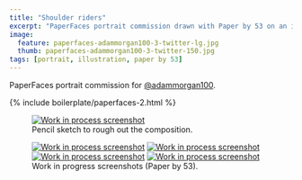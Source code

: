 ```yaml
---
title: "Shoulder riders"
excerpt: "PaperFaces portrait commission drawn with Paper by 53 on an iPad."
image: 
  feature: paperfaces-adammorgan100-3-twitter-lg.jpg
  thumb: paperfaces-adammorgan100-3-twitter-150.jpg
tags: [portrait, illustration, paper by 53]
---
```


PaperFaces portrait commission for [@adammorgan100](http://twitter.com/adammorgan100).

{% include boilerplate/paperfaces-2.html %}

<figure>
	<a href="{{ site.url }}/images/paperfaces-adammorgan100-3-process-1-lg.jpg"><img src="{{ site.url }}/images/paperfaces-adammorgan100-3-process-1-750.jpg" alt="Work in process screenshot"></a>
	<figcaption>Pencil sketch to rough out the composition.</figcaption>
</figure>

<figure class="half">
	<a href="{{ site.url }}/images/paperfaces-adammorgan100-3-process-2-lg.jpg"><img src="{{ site.url }}/images/paperfaces-adammorgan100-3-process-2-600.jpg" alt="Work in process screenshot"></a>
	<a href="{{ site.url }}/images/paperfaces-adammorgan100-3-process-3-lg.jpg"><img src="{{ site.url }}/images/paperfaces-adammorgan100-3-process-3-600.jpg" alt="Work in process screenshot"></a>
	<a href="{{ site.url }}/images/paperfaces-adammorgan100-3-process-4-lg.jpg"><img src="{{ site.url }}/images/paperfaces-adammorgan100-3-process-4-600.jpg" alt="Work in process screenshot"></a>
	<a href="{{ site.url }}/images/paperfaces-adammorgan100-3-process-5-lg.jpg"><img src="{{ site.url }}/images/paperfaces-adammorgan100-3-process-5-600.jpg" alt="Work in process screenshot"></a>
	<figcaption>Work in progress screenshots (Paper by 53).</figcaption>
</figure>